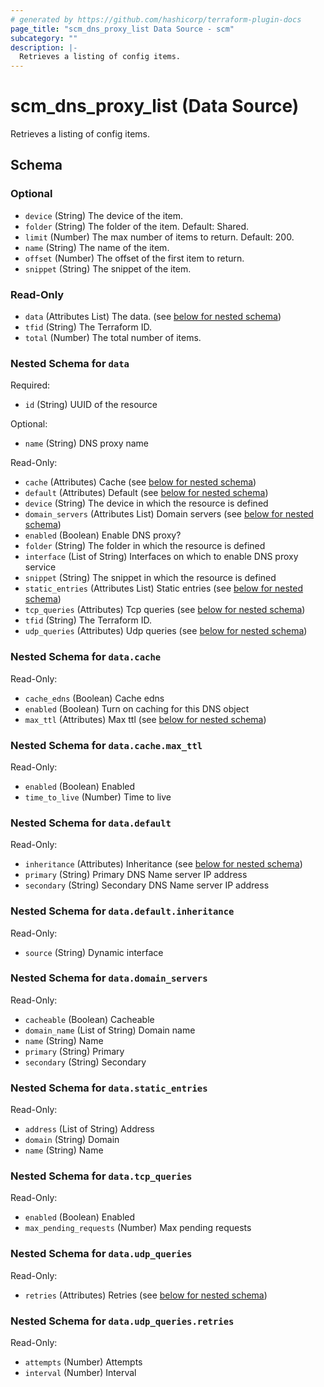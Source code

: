 ```yaml
---
# generated by https://github.com/hashicorp/terraform-plugin-docs
page_title: "scm_dns_proxy_list Data Source - scm"
subcategory: ""
description: |-
  Retrieves a listing of config items.
---
```


# scm_dns_proxy_list (Data Source)

Retrieves a listing of config items.



<!-- schema generated by tfplugindocs -->
## Schema

### Optional

- `device` (String) The device of the item.
- `folder` (String) The folder of the item. Default: Shared.
- `limit` (Number) The max number of items to return. Default: 200.
- `name` (String) The name of the item.
- `offset` (Number) The offset of the first item to return.
- `snippet` (String) The snippet of the item.

### Read-Only

- `data` (Attributes List) The data. (see [below for nested schema](#nestedatt--data))
- `tfid` (String) The Terraform ID.
- `total` (Number) The total number of items.

<a id="nestedatt--data"></a>
### Nested Schema for `data`

Required:

- `id` (String) UUID of the resource

Optional:

- `name` (String) DNS proxy name

Read-Only:

- `cache` (Attributes) Cache (see [below for nested schema](#nestedatt--data--cache))
- `default` (Attributes) Default (see [below for nested schema](#nestedatt--data--default))
- `device` (String) The device in which the resource is defined
- `domain_servers` (Attributes List) Domain servers (see [below for nested schema](#nestedatt--data--domain_servers))
- `enabled` (Boolean) Enable DNS proxy?
- `folder` (String) The folder in which the resource is defined
- `interface` (List of String) Interfaces on which to enable DNS proxy service
- `snippet` (String) The snippet in which the resource is defined
- `static_entries` (Attributes List) Static entries (see [below for nested schema](#nestedatt--data--static_entries))
- `tcp_queries` (Attributes) Tcp queries (see [below for nested schema](#nestedatt--data--tcp_queries))
- `tfid` (String) The Terraform ID.
- `udp_queries` (Attributes) Udp queries (see [below for nested schema](#nestedatt--data--udp_queries))

<a id="nestedatt--data--cache"></a>
### Nested Schema for `data.cache`

Read-Only:

- `cache_edns` (Boolean) Cache edns
- `enabled` (Boolean) Turn on caching for this DNS object
- `max_ttl` (Attributes) Max ttl (see [below for nested schema](#nestedatt--data--cache--max_ttl))

<a id="nestedatt--data--cache--max_ttl"></a>
### Nested Schema for `data.cache.max_ttl`

Read-Only:

- `enabled` (Boolean) Enabled
- `time_to_live` (Number) Time to live



<a id="nestedatt--data--default"></a>
### Nested Schema for `data.default`

Read-Only:

- `inheritance` (Attributes) Inheritance (see [below for nested schema](#nestedatt--data--default--inheritance))
- `primary` (String) Primary DNS Name server IP address
- `secondary` (String) Secondary DNS Name server IP address

<a id="nestedatt--data--default--inheritance"></a>
### Nested Schema for `data.default.inheritance`

Read-Only:

- `source` (String) Dynamic interface



<a id="nestedatt--data--domain_servers"></a>
### Nested Schema for `data.domain_servers`

Read-Only:

- `cacheable` (Boolean) Cacheable
- `domain_name` (List of String) Domain name
- `name` (String) Name
- `primary` (String) Primary
- `secondary` (String) Secondary


<a id="nestedatt--data--static_entries"></a>
### Nested Schema for `data.static_entries`

Read-Only:

- `address` (List of String) Address
- `domain` (String) Domain
- `name` (String) Name


<a id="nestedatt--data--tcp_queries"></a>
### Nested Schema for `data.tcp_queries`

Read-Only:

- `enabled` (Boolean) Enabled
- `max_pending_requests` (Number) Max pending requests


<a id="nestedatt--data--udp_queries"></a>
### Nested Schema for `data.udp_queries`

Read-Only:

- `retries` (Attributes) Retries (see [below for nested schema](#nestedatt--data--udp_queries--retries))

<a id="nestedatt--data--udp_queries--retries"></a>
### Nested Schema for `data.udp_queries.retries`

Read-Only:

- `attempts` (Number) Attempts
- `interval` (Number) Interval

